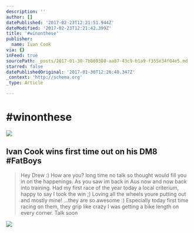 ```yaml
---
description: ''
author: []
datePublished: '2017-02-23T12:21:51.944Z'
dateModified: '2017-02-23T12:21:42.399Z'
title: '#winonthese'
publisher:
  name: Ivan Cook
via: {}
inFeed: true
sourcePath: _posts/2017-01-30-7b869380-aa87-43c9-b1a9-f355e34f04e5.md
starred: false
datePublishedOriginal: '2017-01-30T12:26:40.347Z'
_context: 'http://schema.org'
_type: Article

---
```

# \#winonthese
![](https://the-grid-user-content.s3-us-west-2.amazonaws.com/ee012b48-01f3-4805-98d8-6c1fe17b6287.jpg)

## Ivan Cook wins first time out on his DM8 \#FatBoys

> Hey Drew :)
> How are you? long time no talk so thought would fill you in on the happenings. As you saw im back in Aus now and now back into training. Had my first race of the year today a local criterium, happy to say I took the win ;)
> Loving all the wheels youre putting out and mostly mine! ...they are so awesome :) Especially today first time racing on them, they grip like crazy I was getting a bike length on every corner.
> Talk soon

![](https://the-grid-user-content.s3-us-west-2.amazonaws.com/aa98fc99-1057-470a-925b-f1ca28312cbf.jpg)